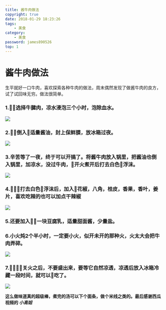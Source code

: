 ```yaml
---
title: 酱牛肉做法
copyright: true
date: 2018-01-29 18:23:26
tags: 
    - 美食 
category:
    - 美食
password: james890526
top: 1
---
```


# 酱牛肉做法

生平就好一口牛肉，喜欢探索各种牛肉的做法，周末偶然发现了做酱牛肉的良方，试了试回味无穷。做法很简单。

### 1.选择**牛腱肉**，凉水浸泡三个小时，泡除血水。

![](1.jpeg)

### 2.倒入适量酱油，封上保鲜膜，放冰箱过夜。


![](2.jpeg)

### 3.辛苦等了一夜，终于可以开搞了。将酱牛肉放入锅里，把酱油也倒入锅里，加凉水，没过牛肉，开火煮开后打去白色浮沫。

![](3.jpeg)

### 4.打去白色浮沫后，加入花椒，八角，桂皮，香果，香叶，姜片，喜欢吃辣的也可以加点干辣椒

![](4.jpeg)

### 5.还要加入一块豆腐乳，适量甜面酱，少量盐。

### 6.**小火**炖2个半小时，一定要小火，似开未开的那种火，火太大会把牛肉弄碎。

![](5.jpeg)

### 7.关火之后，不要盛出来，要等它自然凉透，凉透后放入冰箱冷藏一段时间，就可以吃了。

![](7.jpeg)


**这么做味道真的超级棒，煮完的汤可以下个面条，做个米线之类的。最后感谢西瓜视频的 *小高姐***